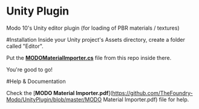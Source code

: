 # Unity Plugin
Modo 10's Unity editor plugin (for loading of PBR materials / textures)


#Installation
Inside your Unity project's Assets directory, create a folder called "Editor".

Put the [**MODOMaterialImporter.cs**](https://github.com/TheFoundry-Modo/UnityPlugin/blob/master/MODOMaterialImporter.cs) file from this repo inside there.

You're good to go!

#Help & Documentation

Check the [**MODO Material Importer.pdf**](https://github.com/TheFoundry-Modo/UnityPlugin/blob/master/MODO Material Importer.pdf) file for help.